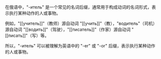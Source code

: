 在俄语中，"-итель" 是一个常见的名词后缀，通常用于构成动词的名词形式，表示执行某种动作的人或事物。

例如，"[[учитель]]"（教师）源自动词 "[[учить]]"（教），"водитель"（司机）源自动词 "[[водить]]"（驾驶），"[[писатель]]"（作家）源自动词 "[[писать]]"（写）等。

所以，"-итель" 可以被理解为英语中的 "-er" 或 "-or" 后缀，表示执行某种动作的人或事物。